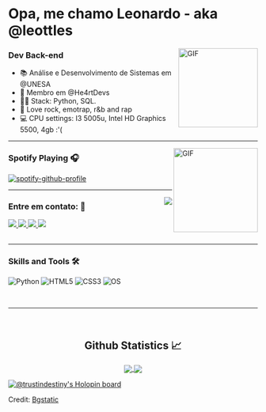 # Opa, me chamo Leonardo - aka @leottles

<img align="right" alt="GIF" height="160px" src="https://media1.giphy.com/media/i4MAH84pqe2m2aVojc/giphy.gif?cid=ecf05e47r9ce5jeusdn7gs042vsfju37pnsean44bqdcm4gx&ep=v1_gifs_search&rid=giphy.gif&ct=g" />

### Dev Back-end

- 📚 Análise e Desenvolvimento de Sistemas em @UNESA
- 💖 Membro em @He4rtDevs 
- 👨‍💻 Stack: Python, SQL.
- 🎵 Love rock, emotrap, r&b and rap
- 💻 CPU settings: I3 5005u, Intel HD Graphics 5500, 4gb :'(

---

<img align="right" alt="GIF" height="170px" src="https://media.giphy.com/media/J5B1Y8QZnzXXbLQIBu/giphy.gif" />

### Spotify Playing 🎧

[![spotify-github-profile](https://spotify-github-profile.vercel.app/api/view?uid=2254zodff3tnbsiqlwxsky24y&cover_image=true&theme=default&show_offline=true&background_color=121212&interchange=true&bar_color=53b14f&bar_color_cover=false)](https://github.com/kittinan/spotify-github-profile)

---

<img align="right" src="http://estruyf-github.azurewebsites.net/api/VisitorHit?user=Bgstatic&repo=Bgstatic&countColorcountColor&countColor=%237B1E7B"/>

### Entre em contato: 📝
<div>
<a target='_blank' href="https://twitter.com/leotlles">
    <img src="https://img.shields.io/badge/Twitter-1DA1F2?style=for-the-badge&logo=twitter&logoColor=white">
</a>
<a target='_blank' href="mailto:tryagainleo@proton.me">
    <img src="https://img.shields.io/badge/ProtonMail-8B89CC?style=for-the-badge&logo=protonmail&logoColor=white
">
</a>
<a target='_blank' href="https://instagram.com/leotlles">
    <img src="https://img.shields.io/badge/Instagram-E4405F?style=for-the-badge&logo=instagram&logoColor=white">
</a>
<a target='_blank' href="https://www.linkedin.com/in/leotlles">
    <img src="https://img.shields.io/badge/LinkedIn-0077B5?style=for-the-badge&logo=linkedin&logoColor=white">
</a>
</div>
<br />

---

### Skills and Tools 🛠 

![Python](https://img.shields.io/badge/Python-3776AB?style=for-the-badge&logo=python&logoColor=white)
![HTML5](https://img.shields.io/badge/HTML5-E34F26?style=for-the-badge&logo=html5&logoColor=white)
![CSS3](https://img.shields.io/badge/CSS3-1572B6?style=for-the-badge&logo=css3&logoColor=white)
![OS](https://img.shields.io/badge/Linux-FCC624?style=for-the-badge&logo=linux&logoColor=black)


<br/>

---

<br/>

  <h2 align="center"> Github Statistics 📈 </h2>
  
  <div align="center"> 
     <a href="">
      <img align="center" src="https://github-readme-stats-sigma-five.vercel.app/api?username=leotlles&show_icons=true&include_all_commits=true&count_private=true&theme=react&line_height=40" />
    </a>
    <a href="">
      <img align="center" src="https://github-readme-stats.vercel.app/api/top-langs/?username=leotlles&theme=react&line_height=40&hide=css"/>
    </a>
</div

<br/>

[![@trustindestiny's Holopin board](https://holopin.me/trustindestiny)](https://holopin.io/@trustindestiny)

Credit: [Bgstatic](https://github.com/Bgstatic)


